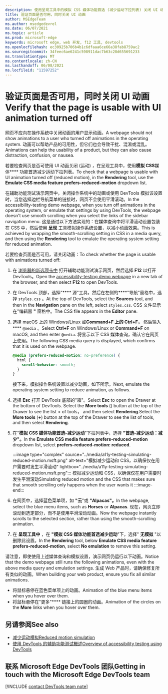 ```yaml
---
description: 使用呈现工具中的模拟 CSS 媒体功能首选 (减少运动下拉列表) 关闭 UI 动画，检查网页是否可用。
title: 验证页面是否可用，同时关闭 UI 动画
author: MSEdgeTeam
ms.author: msedgedevrel
ms.date: 06/07/2021
ms.topic: article
ms.prod: microsoft-edge
keywords: microsoft edge, web 开发, f12 工具, devtools
ms.openlocfilehash: ec30925b706b4b1c6dfaaa6ce66a38fab8759ac2
ms.sourcegitcommit: 34feec6ae6241c598911dac7b63c28d655691233
ms.translationtype: MT
ms.contentlocale: zh-CN
ms.lasthandoff: 06/08/2021
ms.locfileid: "11597252"
---
```

# <a name="verify-that-the-page-is-usable-with-ui-animation-turned-off"></a><span data-ttu-id="c5971-104">验证页面是否可用，同时关闭 UI 动画</span><span class="sxs-lookup"><span data-stu-id="c5971-104">Verify that the page is usable with UI animation turned off</span></span>

<span data-ttu-id="c5971-105">网页不应向在操作系统中关闭动画的用户显示动画。</span><span class="sxs-lookup"><span data-stu-id="c5971-105">A webpage should not show animations to a user who turned off animations in the operating system.</span></span>  <span data-ttu-id="c5971-106">动画可以帮助产品的可用性，但它们也会导致干扰、混淆或混乱。</span><span class="sxs-lookup"><span data-stu-id="c5971-106">Animations can help the usability of a product, but they can also cause distraction, confusion, or nausea.</span></span>

<span data-ttu-id="c5971-107">若要检查网页是否可使用 UI 动画关闭 (运动) ，在呈现工具中，使用**模拟 CSS**媒体\*\*\*\* 功能首选减少运动下拉列表。</span><span class="sxs-lookup"><span data-stu-id="c5971-107">To check that a webpage is usable with UI animation turned off (reduced motion), in the **Rendering** tool, use the **Emulate CSS media feature prefers-reduced-motion** dropdown list.</span></span>

<span data-ttu-id="c5971-108">在辅助功能测试演示网页中，关闭操作系统中的动画或使用 DevTools 模拟该设置时，当您选择边栏导航菜单的链接时，网页不会使用平滑滚动。</span><span class="sxs-lookup"><span data-stu-id="c5971-108">In the accessibility-testing demo webpage, when you turn off animations in the operating system, or emulate that settings by using DevTools, the webpage doesn't use smooth scrolling when you select the links of the sidebar navigation menu.</span></span>  <span data-ttu-id="c5971-109">这是通过以下方法实现的：在媒体查询中将平滑滚动设置包装在 CSS 中，然后使用 **呈现** 工具模拟操作系统设置，以减小动画效果。</span><span class="sxs-lookup"><span data-stu-id="c5971-109">This is achieved by wrapping the smooth-scrolling setting in CSS in a media query, and then using the **Rendering** tool to emulate the operating system setting for reduced animation.</span></span>

<span data-ttu-id="c5971-110">若要检查页面是否可用，请关闭动画：</span><span class="sxs-lookup"><span data-stu-id="c5971-110">To check whether the page is usable with animations turned off:</span></span>

1.  <span data-ttu-id="c5971-111">在 [浏览器的新选项卡中][DevToolsA11yErrorsDemopage] 打开辅助功能测试演示网页，然后选择 **F12** 以打开 DevTools。</span><span class="sxs-lookup"><span data-stu-id="c5971-111">Open the [accessibility-testing demo webpage][DevToolsA11yErrorsDemopage] in a new tab of the browser, and then select **F12** to open DevTools.</span></span>

1.  <span data-ttu-id="c5971-112">在 DevTools 顶部，选择"\*\*\*\* 源"工具，然后在左侧的\*\*\*\*"导航"窗格中，选择 `styles.css` 。</span><span class="sxs-lookup"><span data-stu-id="c5971-112">At the top of DevTools, select the **Sources** tool, and then in the **Navigation** pane on the left, select `styles.css`.</span></span>  <span data-ttu-id="c5971-113">CSS 文件显示在"编辑器 **"** 窗格中。</span><span class="sxs-lookup"><span data-stu-id="c5971-113">The CSS file appears in the **Editor** pane.</span></span>

1.  <span data-ttu-id="c5971-114">选择 macOS 上的 Windows/Linux 或**Command+F 上的 Ctrl+F，** 然后输入\*\*\*\* `@media` 。</span><span class="sxs-lookup"><span data-stu-id="c5971-114">Select **Ctrl+F** on Windows/Linux or **Command+F** on macOS, and then enter `@media`.</span></span>  <span data-ttu-id="c5971-115">将显示以下 CSS 媒体查询，确认它在网页上使用。</span><span class="sxs-lookup"><span data-stu-id="c5971-115">The following CSS media query is displayed, which confirms that it is used on the webpage.</span></span>

    ```css
    @media (prefers-reduced-motion: no-preference) {
      html {
        scroll-behavior: smooth;
      }
    }
    ```

    <span data-ttu-id="c5971-116">接下来，模拟操作系统设置以减少动画，如下所示。</span><span class="sxs-lookup"><span data-stu-id="c5971-116">Next, emulate the operating system setting to reduce animation, as follows.</span></span>

1.  <span data-ttu-id="c5971-117">选择 **Esc** 打开 DevTools 底部的"箱"。</span><span class="sxs-lookup"><span data-stu-id="c5971-117">Select **Esc** to open the Drawer at the bottom of DevTools.</span></span>  <span data-ttu-id="c5971-118">Select the **More tools** () button at the top of the Drawer to see the list **+** of tools， and then select **Rendering**.</span><span class="sxs-lookup"><span data-stu-id="c5971-118">Select the **More tools** (**+**) button at the top of the Drawer to see the list of tools, and then select **Rendering**.</span></span>  

1.  <span data-ttu-id="c5971-119">在"**模拟 CSS 媒体功能首选-减少运动**"下拉列表中，选择 **"首选-减少运动：减少"。**</span><span class="sxs-lookup"><span data-stu-id="c5971-119">In the **Emulate CSS media feature prefers-reduced-motion** dropdown list, select **prefers-reduced-motion: reduced**.</span></span>

    :::image type="complex" source="../media/a11y-testing-simulating-reduced-motion.msft.png" alt-text="模拟减少运动和 CSS，以确保仅在用户需要时发生平滑滚动" lightbox="../media/a11y-testing-simulating-reduced-motion.msft.png":::
        <span data-ttu-id="c5971-121">模拟减少运动和 CSS，以确保仅在用户需要时发生平滑滚动</span><span class="sxs-lookup"><span data-stu-id="c5971-121">Simulating reduced motion and the CSS that makes sure that smooth scrolling only happens when the user wants it</span></span>
    :::image-end:::

1.  <span data-ttu-id="c5971-122">在网页中，选择蓝色菜单项，如 **"云**"或 **"Alpacas"。**</span><span class="sxs-lookup"><span data-stu-id="c5971-122">In the webpage, select the blue menu items, such as **Horses** or **Alpacas**.</span></span>  <span data-ttu-id="c5971-123">现在，网页立即滚动到选定部分，而不是使用平滑滚动动画。</span><span class="sxs-lookup"><span data-stu-id="c5971-123">Now the webpage instantly scrolls to the selected section, rather than using the smooth-scrolling animation.</span></span>

1.  <span data-ttu-id="c5971-124">在 **呈现工具中** ，在 **"模拟 CSS 媒体功能首选减少运动**"下，选择" **无模拟** "以删除此设置。</span><span class="sxs-lookup"><span data-stu-id="c5971-124">In the **Rendering** tool, below **Emulate CSS media feature prefers-reduced-motion**, select **No emulation** to remove this setting.</span></span>
   
<span data-ttu-id="c5971-125">请注意，即使使用上述媒体查询和模拟设置，演示网页仍运行以下动画。</span><span class="sxs-lookup"><span data-stu-id="c5971-125">Notice that the demo webpage still runs the following animations, even with the above media query and emulation settings.</span></span> <span data-ttu-id="c5971-126">生成 Web 产品时，请确保修复所有类似的动画。</span><span class="sxs-lookup"><span data-stu-id="c5971-126">When building your web product, ensure you fix all similar animations.</span></span>  
*  <span data-ttu-id="c5971-127">将鼠标悬停在蓝色菜单项上的动画。</span><span class="sxs-lookup"><span data-stu-id="c5971-127">Animation of the blue menu items when you hover over them.</span></span>
*  <span data-ttu-id="c5971-128">将鼠标悬停在"更多"\*\*\*\* 链接上的圆圈的动画。</span><span class="sxs-lookup"><span data-stu-id="c5971-128">Animation of the circles on the **More** links when you hover over them.</span></span>



## <a name="see-also"></a><span data-ttu-id="c5971-129">另请参阅</span><span class="sxs-lookup"><span data-stu-id="c5971-129">See also</span></span>

*  [<span data-ttu-id="c5971-130">减少运动模拟</span><span class="sxs-lookup"><span data-stu-id="c5971-130">Reduced motion simulation</span></span>](reduced-motion-simulation.md)
*  [<span data-ttu-id="c5971-131">使用 DevTools 的辅助功能测试概述</span><span class="sxs-lookup"><span data-stu-id="c5971-131">Overview of accessibility testing using DevTools</span></span>](accessibility-testing-in-devtools.md)


## <a name="getting-in-touch-with-the-microsoft-edge-devtools-team"></a><span data-ttu-id="c5971-132">联系 Microsoft Edge DevTools 团队</span><span class="sxs-lookup"><span data-stu-id="c5971-132">Getting in touch with the Microsoft Edge DevTools team</span></span>  

[!INCLUDE [contact DevTools team note](../includes/contact-devtools-team-note.md)]  


<!-- links -->
[DevToolsA11yErrorsDemopage]: https://microsoftedge.github.io/DevToolsSamples/a11y-testing/page-with-errors.html "辅助功能测试演示网页|GitHub"
